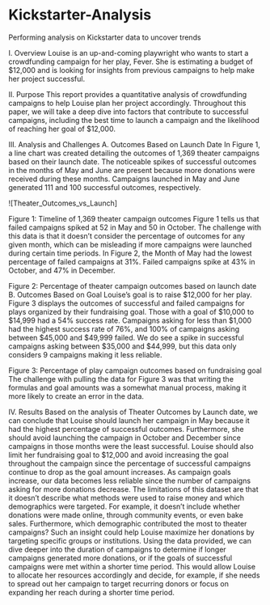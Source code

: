 # Kickstarter-Analysis
Performing analysis on Kickstarter data to uncover trends

I.	Overview
Louise is an up-and-coming playwright who wants to start a crowdfunding campaign for her play, Fever. She is estimating a budget of $12,000 and is looking for insights from previous campaigns to help make her project successful.

II.	Purpose
This report provides a quantitative analysis of crowdfunding campaigns to help Louise plan her project accordingly. Throughout this paper, we will take a deep dive into factors that contribute to successful campaigns, including the best time to launch a campaign and the likelihood of reaching her goal of $12,000.

III.	Analysis and Challenges
A.	Outcomes Based on Launch Date
In Figure 1, a line chart was created detailing the outcomes of 1,369 theater campaigns based on their launch date. The noticeable spikes of successful outcomes in the months of May and June are present because more donations were received during these months. Campaigns launched in May and June generated 111 and 100 successful outcomes, respectively.

![Theater_Outcomes_vs_Launch]

Figure 1: Timeline of 1,369 theater campaign outcomes
Figure 1 tells us that failed campaigns spiked at 52 in May and 50 in October. The challenge with this data is that it doesn’t consider the percentage of outcomes for any given month, which can be misleading if more campaigns were launched during certain time periods.
In Figure 2, the Month of May had the lowest percentage of failed campaigns at 31%. Failed campaigns spike at 43% in October, and 47% in December.
 
Figure 2: Percentage of theater campaign outcomes based on launch date
B.	Outcomes Based on Goal
Louise’s goal is to raise $12,000 for her play. Figure 3 displays the outcomes of successful and failed campaigns for plays organized by their fundraising goal. Those with a goal of $10,000 to $14,999 had a 54% success rate. Campaigns asking for less than $1,000 had the highest success rate of 76%, and 100% of campaigns asking between $45,000 and $49,999 failed. We do see a spike in successful campaigns asking between $35,000 and $44,999, but this data only considers 9 campaigns making it less reliable.
 
Figure 3: Percentage of play campaign outcomes based on fundraising goal
The challenge with pulling the data for Figure 3 was that writing the formulas and goal amounts was a somewhat manual process, making it more likely to create an error in the data.

IV.	Results
Based on the analysis of Theater Outcomes by Launch date, we can conclude that Louise should launch her campaign in May because it had the highest percentage of successful outcomes. Furthermore, she should avoid launching the campaign in October and December since campaigns in those months were the least successful.
Louise should also limit her fundraising goal to $12,000 and avoid increasing the goal throughout the campaign since the percentage of successful campaigns continue to drop as the goal amount increases. As campaign goals increase, our data becomes less reliable since the number of campaigns asking for more donations decrease.
The limitations of this dataset are that it doesn’t describe what methods were used to raise money and which demographics were targeted. For example, it doesn’t include whether donations were made online, through community events, or even bake sales. Furthermore, which demographic contributed the most to theater campaigns? Such an insight could help Louise maximize her donations by targeting specific groups or institutions.
Using the data provided, we can dive deeper into the duration of campaigns to determine if longer campaigns generated more donations, or if the goals of successful campaigns were met within a shorter time period. This would allow Louise to allocate her resources accordingly and decide, for example, if she needs to spread out her campaign to target recurring donors or focus on expanding her reach during a shorter time period.
